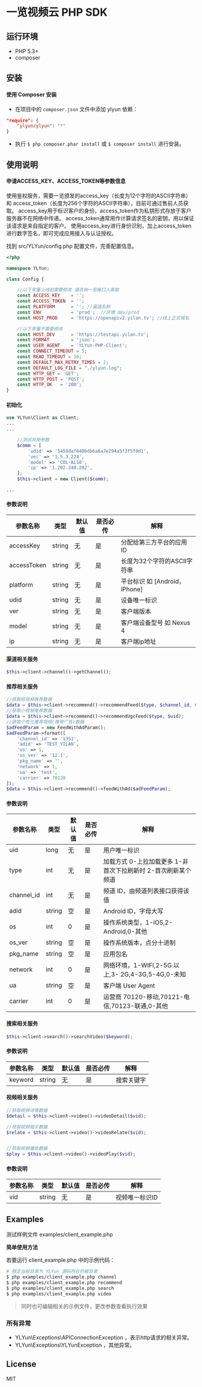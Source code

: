 # 一览视频云 PHP SDK

## 运行环境
- PHP 5.3+
- composer


## 安装

#### 使用 Composer 安装

- 在项目中的 `composer.json` 文件中添加 ylyun 依赖：

```json
"require": {
    "ylyun/ylyun": "*"
}
```

- 执行 `$ php composer.phar install` 或 `$ composer install` 进行安装。


## 使用说明

#### 申请ACCESS_KEY、ACCESS_TOKEN等参数信息
使用鉴权服务，需要一览颁发的access_key（长度为12个字符的ASCII字符串）和 access_token（长度为256个字符的ASCII字符串），目前可通过售前人员获取。
access_key用于标识客户的身份，access_token作为私钥形式存放于客户服务器不在网络中传递。
access_token通常用作计算请求签名的密钥，用以保证该请求是来自指定的客户。
使用access_key进行身份识别，加上access_token进行数字签名，即可完成应用接入与认证授权。

找到 src/YLYun/config.php 配置文件，完善配置信息。
```php
<?php

namespace YLYun;

class Config {

    //以下常量上线前需要修改 请咨询一览接口人索取
    const ACCESS_KEY    = '';
    const ACCESS_TOKEN  = '';
    const PLATFORM      = ''; //渠道名称
    const ENV           = 'prod';  //环境 dev/prod
    const HOST_PROD     = 'https://openapiv2.yilan.tv'; //线上正式域名

    //以下常量不需要修改
    const HOST_DEV      = 'https://testapi.yilan.tv';
    const FORMAT        = 'json';
    const USER_AGENT    = 'YLYun-PHP-Client';
    const CONNECT_TIMEOUT = 5;
    const READ_TIMEOUT = 10;
    const DEFAULT_MAX_RETRY_TIMES = 2;
    const DEFAULT_LOG_FILE = "./ylyun.log";
    const HTTP_GET = 'GET';
    const HTTP_POST = 'POST';
    const HTTP_OK   = '200';
}
```


#### 初始化

```php
use YLYun\Client as Client;
...
...

    //测试共用参数
    $comm = [
        'udid' => '5459daf640bdb6a6a7e294a5f3f5f0d1',
        'ver' => '1.5.3.224',
        'model' => 'COL-AL10',
        'ip' => '1.202.240.202',
    ];
    $this->client = new Client($comm);

...
```
#### 参数说明

| 参数名称 | 类型 | 默认值 | 是否必传 | 解释 |
| --- | --- | --- | --- | --- |
| accessKey | string | 无 | 是 | 分配给第三方平台的应用ID |
| accessToken | string | 无 | 是 | 长度为32个字符的ASCII字符串 |
| platform | string | 无 | 是 | 平台标识 如  [Android，iPhone] |
| udid | string | 无 | 是 | 设备唯一标识 |
| ver | string | 无 | 是 | 客户端版本 |
| model | string | 无 | 是 | 客户端设备型号  如 Nexus 4 |
| ip | string | 无 | 是 | 客户端ip地址 |

#### 渠道相关服务

```php
$this->client->channel()->getChannel();
```

#### 推荐相关服务

```php
//获取短视频推荐数据
$data = $this->client->recommend()->recommendFeed($type, $channel_id, $uid);
//获取小视频推荐数据
$data = $this->client->recommend()->recommendUgcFeed($type, $uid);
//获取个性化推荐视频(携带广告)数据
$adFeedParam = new FeedWithAdParam();
$adFeedParam->format([
    'channel_id' => '1351',
    'adid' => 'TEST_YILAN',
    'os' => 1,
    'os_ver' => '12.1',
    'pkg_name' => '',
    'network' => 1,
    'ua' => 'test',
    'carrier' => 70120
]);
$data = $this->client->recommend()->feedWithAd($adFeedParam);
```
#### 参数说明

| 参数名称 | 类型 | 默认值 | 是否必传 | 解释 |
| --- | --- | --- | --- | --- |
| uid | long | 无 | 是 | 用户唯一标识 |
| type | int | 无 | 是 | 加载方式 0-上拉加载更多 1-非首次下拉刷新时 2-首次刷新某个频道 |
| channel_id | int | 无 | 是 | 频道 ID，由频道列表接口获得该值 |
| adid | string | 空 | 是 | Android ID，字母大写 |
| os | int | 0 | 是 | 操作系统类型，1-iOS,2- Android,0-其他 |
| os_ver | string | 空 | 是 | 操作系统版本，点分十进制 |
| pkg_name | string | 空 | 是 | 应用包名 |
| network | int | 0 | 是 | 网络环境，1-WIFI,2-5G 以上,3- 2G,4-3G,5-4G,0-未知 |
| ua | string | 空 | 是 | 客户端 User Agent |
| carrier | int | 0 | 是 | 运营商 70120-移动,70121-电 信,70123-联通,0-其他 |



#### 搜索相关服务

```php
$this->client->search()->searchVideo($keyword);
```
#### 参数说明

| 参数名称 | 类型 | 默认值 | 是否必传 | 解释 |
| --- | --- | --- | --- | --- |
| keyword | string | 无 | 是 | 搜索关键字 |

#### 视频相关服务

```php
//获取视频详情数据
$detail = $this->client->video()->videoDetail($vid);

//获取视频相关数据
$relate = $this->client->video()->videoRelate($vid);


//获取视频播放数据
$play = $this->client->video()->videoPlay($vid);
```
#### 参数说明

| 参数名称 | 类型 | 默认值 | 是否必传 | 解释 |
| --- | --- | --- | --- | --- |
| vid | string | 无 | 是 | 视频唯一标识ID |


## Examples


测试样例文件 examples/client_example.php

**简单使用方法**

若要运行 client_example.php 中的示例代码：

``` bash
# 假定当前目录为 YLYun 源码所在的根目录
$ php examples/client_example.php channel
$ php examples/client_example.php recommend
$ php examples/client_example.php search
$ php examples/client_example.php video
```
> 同时也可编辑相关的示例文件，更改参数查看执行效果



### 所有异常

* YLYun\Exceptions\APIConnectionException ，表示http请求的相关异常。
* YLYun\Exceptions\YLYunException ，其他异常。

## License

MIT